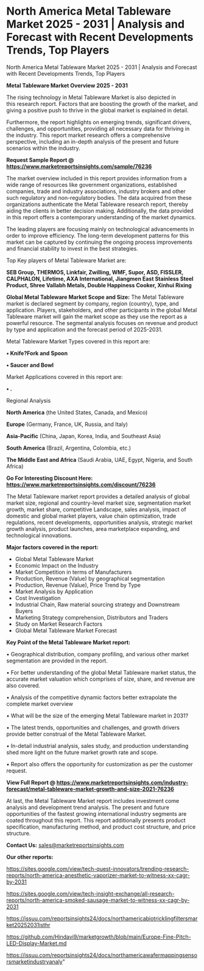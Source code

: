 # North America Metal Tableware Market 2025 - 2031 | Analysis and Forecast with Recent Developments Trends, Top Players
North America Metal Tableware Market 2025 - 2031 | Analysis and Forecast with Recent Developments Trends, Top Players

<Strong> Metal Tableware Market Overview 2025 - 2031</strong>

The rising technology in Metal Tableware Market is also depicted in this research report. Factors that are boosting the growth of the market, and giving a positive push to thrive in the global market is explained in detail.

Furthermore, the report highlights on emerging trends, significant drivers, challenges, and opportunities, providing all necessary data for thriving in the industry. This report market research offers a comprehensive perspective, including an in-depth analysis of the present and future scenarios within the industry.

<strong>Request Sample Report @ <a href=https://www.marketreportsinsights.com/sample/76236>https://www.marketreportsinsights.com/sample/76236</a></strong>

The market overview included in this report provides information from a wide range of resources like government organizations, established companies, trade and industry associations, industry brokers and other such regulatory and non-regulatory bodies. The data acquired from these organizations authenticate the Metal Tableware research report, thereby aiding the clients in better decision making. Additionally, the data provided in this report offers a contemporary understanding of the market dynamics.

The leading players are focusing mainly on technological advancements in order to improve efficiency. The long-term development patterns for this market can be captured by continuing the ongoing process improvements and financial stability to invest in the best strategies.

Top Key players of Metal Tableware Market are:

<strong>SEB Group, THERMOS, Linkfair, Zwilling, WMF, Supor, ASD, FISSLER, CALPHALON, Lifetime, AXA International, Jiangmen East Stainless Steel Product, Shree Vallabh Metals, Double Happiness Cooker, Xinhui Rixing</strong>

<strong><b>Global Metal Tableware Market Scope and Size:</b></strong>
The Metal Tableware market is declared segment by company, region (country), type, and application. Players, stakeholders, and other participants in the global Metal Tableware market will gain the market scope as they use the report as a powerful resource. The segmental analysis focuses on revenue and product by type and application and the forecast period of 2025-2031.

Metal Tableware Market Types covered in this report are:

<strong>• Knife?Fork and Spoon

• Saucer and Bowl</strong>

Market Applications covered in this report are:

<strong>• .</strong> 

Regional Analysis

<strong>North America</strong> (the United States, Canada, and Mexico)

<strong>Europe</strong> (Germany, France, UK, Russia, and Italy)

<strong>Asia-Pacific</strong> (China, Japan, Korea, India, and Southeast Asia)

<strong>South America</strong> (Brazil, Argentina, Colombia, etc.)

<strong>The Middle East and Africa</strong> (Saudi Arabia, UAE, Egypt, Nigeria, and South Africa)

<strong>Go For Interesting Discount Here: <a href=https://www.marketreportsinsights.com/discount/76236>https://www.marketreportsinsights.com/discount/76236</a></strong>

The Metal Tableware market report provides a detailed analysis of global market size, regional and country-level market size, segmentation market growth, market share, competitive Landscape, sales analysis, impact of domestic and global market players, value chain optimization, trade regulations, recent developments, opportunities analysis, strategic market growth analysis, product launches, area marketplace expanding, and technological innovations.

<strong><b>Major factors covered in the report:</b></strong>
<ul>
  <li>Global Metal Tableware Market </li>
  <li>Economic Impact on the Industry</li>
  <li>Market Competition in terms of Manufacturers</li>
  <li>Production, Revenue (Value) by geographical segmentation</li>
  <li>Production, Revenue (Value), Price Trend by Type</li>
  <li>Market Analysis by Application</li>
  <li>Cost Investigation</li>
  <li>Industrial Chain, Raw material sourcing strategy and Downstream Buyers</li>
  <li>Marketing Strategy comprehension, Distributors and Traders</li>
  <li>Study on Market Research Factors</li>
  <li>Global Metal Tableware Market Forecast</li>
</ul>

<strong><b>Key Point of the Metal Tableware Market report:</b></strong>

• Geographical distribution, company profiling, and various other market segmentation are provided in the report.

• For better understanding of the global Metal Tableware market status, the accurate market valuation which comprises of size, share, and revenue are also covered.

• Analysis of the competitive dynamic factors better extrapolate the complete market overview

• What will be the size of the emerging Metal Tableware market in 2031?

• The latest trends, opportunities and challenges, and growth drivers provide better construal of the Metal Tableware Market.

• In-detail industrial analysis, sales study, and production understanding shed more light on the future market growth rate and scope.

• Report also offers the opportunity for customization as per the customer request.

<strong><b>View Full Report @ <a href=https://www.marketreportsinsights.com/industry-forecast/metal-tableware-market-growth-and-size-2021-76236>https://www.marketreportsinsights.com/industry-forecast/metal-tableware-market-growth-and-size-2021-76236</a></b></strong>


At last, the Metal Tableware Market report includes investment come analysis and development trend analysis. The present and future opportunities of the fastest growing international industry segments are coated throughout this report. This report additionally presents product specification, manufacturing method, and product cost structure, and price structure.

<strong>Contact Us:</strong>
sales@marketreportsinsights.com

<strong>Our other reports:</strong>

<a href=https://sites.google.com/view/tech-quest-innovators/trending-research-reports/north-america-anesthetic-vaporizer-market-to-witness-xx-cagr-by-2031>https://sites.google.com/view/tech-quest-innovators/trending-research-reports/north-america-anesthetic-vaporizer-market-to-witness-xx-cagr-by-2031</a>

<a href=https://sites.google.com/view/tech-insight-exchange/all-research-reports/north-america-smoked-sausage-market-to-witness-xx-cagr-by-2031>https://sites.google.com/view/tech-insight-exchange/all-research-reports/north-america-smoked-sausage-market-to-witness-xx-cagr-by-2031</a>

<a href=https://issuu.com/reportsinsights24/docs/northamericabiotricklingfiltersmarket20252031isthr>https://issuu.com/reportsinsights24/docs/northamericabiotricklingfiltersmarket20252031isthr</a>

<a href=https://github.com/Hindavi9/marketgrowth/blob/main/Europe-Fine-Pitch-LED-Display-Market.md>https://github.com/Hindavi9/marketgrowth/blob/main/Europe-Fine-Pitch-LED-Display-Market.md</a>

<a href=https://issuu.com/reportsinsights24/docs/northamericawafermappingsensorsmarketindustryanaly>https://issuu.com/reportsinsights24/docs/northamericawafermappingsensorsmarketindustryanaly</a>"

